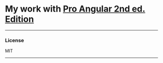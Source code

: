 # My work with [Pro Angular 2nd ed. Edition]

---
### License

MIT

---

 [Pro Angular 2nd ed. Edition]: <https://www.amazon.com/Pro-Angular-Adam-Freeman/dp/1484223063>

